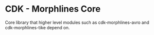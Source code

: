 # CDK - Morphlines Core

Core library that higher level modules such as cdk-morphlines-avro and cdk-morphlines-tike depend on.